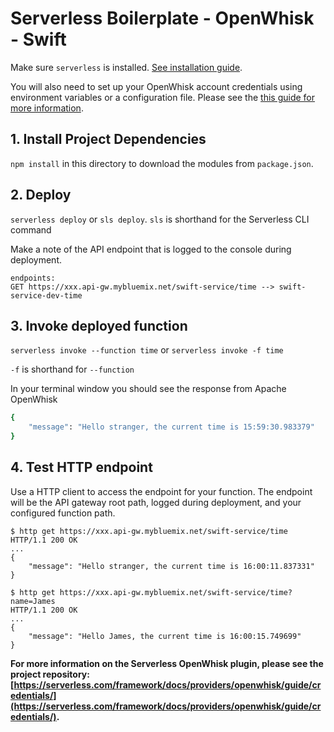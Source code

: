<!--
title: 'OpenWhisk Simple HTTP Endpoint example in Swift'
description: 'This example demonstrates how to setup a simple HTTP GET endpoint.'
layout: Doc
framework: v1
platform: OpenWhisk
language: Swift
priority: 10
authorLink: 'https://github.com/jthomas'
authorName: 'James Thomas'
authorAvatar: 'https://avatars2.githubusercontent.com/u/2322?v=4&s=140'
-->
# Serverless Boilerplate - OpenWhisk - Swift

Make sure `serverless` is installed. [See installation guide](https://serverless.com/framework/docs/providers/openwhisk/guide/installation/).

You will also need to set up your OpenWhisk account credentials using environment variables or a configuration file. Please see the [this guide for more information](https://serverless.com/framework/docs/providers/openwhisk/guide/credentials/).

## 1. Install Project Dependencies
`npm install` in this directory to download the modules from `package.json`.

## 2. Deploy
`serverless deploy` or `sls deploy`. `sls` is shorthand for the Serverless CLI command

Make a note of the API endpoint that is logged to the console during deployment.

```
endpoints:
GET https://xxx.api-gw.mybluemix.net/swift-service/time --> swift-service-dev-time
```

## 3. Invoke deployed function
`serverless invoke --function time` or `serverless invoke -f time`

`-f` is shorthand for `--function`

In your terminal window you should see the response from Apache OpenWhisk

```bash
{
    "message": "Hello stranger, the current time is 15:59:30.983379"
}
```

## 4. Test HTTP endpoint

Use a HTTP client to access the endpoint for your function. The endpoint will
be the API gateway root path, logged during deployment, and your configured
function path.

```
$ http get https://xxx.api-gw.mybluemix.net/swift-service/time
HTTP/1.1 200 OK
...
{
    "message": "Hello stranger, the current time is 16:00:11.837331"
}

$ http get https://xxx.api-gw.mybluemix.net/swift-service/time?name=James
HTTP/1.1 200 OK
...
{
    "message": "Hello James, the current time is 16:00:15.749699"
}
```

**For more information on the Serverless OpenWhisk plugin, please see the project repository: [https://serverless.com/framework/docs/providers/openwhisk/guide/credentials/](https://serverless.com/framework/docs/providers/openwhisk/guide/credentials/).**
